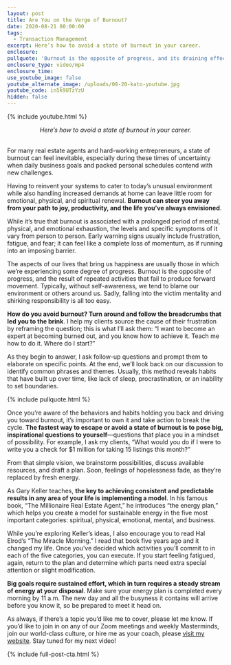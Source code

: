 ```yaml
---
layout: post
title: Are You on the Verge of Burnout?
date: 2020-08-21 00:00:00
tags:
  - Transaction Management
excerpt: Here’s how to avoid a state of burnout in your career.
enclosure:
pullquote: 'Burnout is the opposite of progress, and its draining effect can be dangerous.'
enclosure_type: video/mp4
enclosure_time:
use_youtube_image: false
youtube_alternate_image: /uploads/08-20-kato-youtube.jpg
youtube_code: in5k9UTzYzU
hidden: false
---
```


{% include youtube.html %}

<center><em>Here&rsquo;s how to avoid a state of burnout in your career.</em></center>

<br>For many real estate agents and hard-working entrepreneurs, a state of burnout can feel inevitable, especially during these times of uncertainty when daily business goals and packed personal schedules contend with new challenges.

Having to reinvent your systems to cater to today’s unusual environment while also handling increased demands at home can leave little room for emotional, physical, and spiritual renewal. **Burnout can steer you away from your path to joy, productivity, and the life you’ve always envisioned**.

While it’s true that burnout is associated with a prolonged period of mental, physical, and emotional exhaustion, the levels and specific symptoms of it vary from person to person. Early warning signs usually include frustration, fatigue, and fear; it can feel like a complete loss of momentum, as if running into an imposing barrier.

The aspects of our lives that bring us happiness are usually those in which we’re experiencing some degree of progress. Burnout is the opposite of progress, and the result of repeated activities that fail to produce forward movement. Typically, without self-awareness, we tend to blame our environment or others around us. Sadly, falling into the victim mentality and shirking responsibility is all too easy.

**How do you avoid burnout? Turn around and follow the breadcrumbs that led you to the brink**. I help my clients source the cause of their frustration by reframing the question; this is what I’ll ask them: “I want to become an expert at becoming burned out, and you know how to achieve it. Teach me how to do it. Where do I start?”

As they begin to answer, I ask follow-up questions and prompt them to elaborate on specific points. At the end, we’ll look back on our discussion to identify common phrases and themes. Usually, this method reveals habits that have built up over time, like lack of sleep, procrastination, or an inability to set boundaries.

{% include pullquote.html %}

Once you’re aware of the behaviors and habits holding you back and driving you toward burnout, it’s important to own it and take action to break the cycle. **The fastest way to escape or avoid a state of burnout is to pose big, inspirational questions to yourself**—questions that place you in a mindset of possibility. For example, I ask my clients, “What would you do if I were to write you a check for $1 million for taking 15 listings this month?”

From that simple vision, we brainstorm possibilities, discuss available resources, and draft a plan. Soon, feelings of hopelessness fade, as they’re replaced by fresh energy.

As Gary Keller teaches, **the key to achieving consistent and predictable results in any area of your life is implementing a model**. In his famous book, “The Millionaire Real Estate Agent,” he introduces “the energy plan,” which helps you create a model for sustainable energy in the five most important categories: spiritual, physical, emotional, mental, and business.

While you’re exploring Keller’s ideas, I also encourage you to read Hal Elrod’s “The Miracle Morning.” I read that book five years ago and it changed my life. Once you’ve decided which activities you’ll commit to in each of the five categories, you can execute. If you start feeling fatigued, again, return to the plan and determine which parts need extra special attention or slight modification.

**Big goals require sustained effort, which in turn requires a steady stream of energy at your disposal**. Make sure your energy plan is completed every morning by 11 a.m. The new day and all the busyness it contains will arrive before you know it, so be prepared to meet it head on.

As always, if there’s a topic you’d like me to cover, please let me know. If you’d like to join in on any of our Zoom meetings and weekly Masterminds, join our world-class culture, or hire me as your coach, please <u><a target="_blank" rel="noopener" href="https://coachkato.com/">visit my website</a></u>. Stay tuned for my next video\!

{% include full-post-cta.html %}